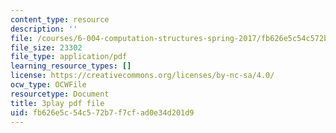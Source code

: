 ```yaml
---
content_type: resource
description: ''
file: /courses/6-004-computation-structures-spring-2017/fb626e5c54c572b7f7cfad0e34d201d9_j35fYO_ASeY.pdf
file_size: 23302
file_type: application/pdf
learning_resource_types: []
license: https://creativecommons.org/licenses/by-nc-sa/4.0/
ocw_type: OCWFile
resourcetype: Document
title: 3play pdf file
uid: fb626e5c-54c5-72b7-f7cf-ad0e34d201d9
---
```

